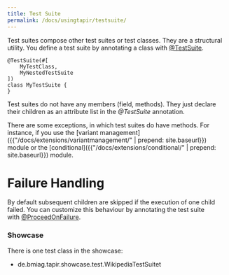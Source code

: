 ```yaml
---
title: Test Suite
permalink: /docs/usingtapir/testsuite/
---
```


Test suites compose other test suites or test classes. They are a
structural utility. You define a test suite by annotating a class
with [@TestSuite](https://psbm-mvnrepo-p.intranet.kiel.bmiag.de/tapir/latest/apidocs/de/bmiag/tapir/execution/annotations/suite/TestSuite.html).

``` xtend
@TestSuite(#[
    MyTestClass,
    MyNestedTestSuite
])
class MyTestSuite {
}
```

Test suites do not have any members (field, methods). They just declare
their children as an attribute list in the *@TestSuite* annotation.

There are some exceptions, in which test suites do have methods. For
instance, if you use the [variant management]({{"/docs/extensions/variantmanagement/" | prepend: site.baseurl}}) module
or the [conditional]({{"/docs/extensions/conditional/" | prepend: site.baseurl}}) module.


# Failure Handling

By default subsequent children are skipped if the execution of one child
failed. You can customize this behaviour by annotating the test suite
with [@ProceedOnFailure](https://psbm-mvnrepo-p.intranet.kiel.bmiag.de/tapir/latest/apidocs/de/bmiag/tapir/execution/annotations/behaviour/ProceedOnFailure.html).

<div class="panel panel-info">
  <div class="panel-heading">
    <h3 class="panel-title"><span class="fa fa-info-circle"></span> Showcase</h3>
  </div>
  <div class="panel-body">
  There is one test class in the showcase:
  <ul>
    <li>de.bmiag.tapir.showcase.test.WikipediaTestSuitet</li>
  </ul>
  </div>
</div>
